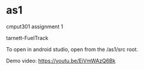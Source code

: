 # as1
cmput301 assignment 1

tarnett-FuelTrack

To open in android studio, open from the /as1/src root.

Demo video: https://youtu.be/EiVmWAzQ6Bk